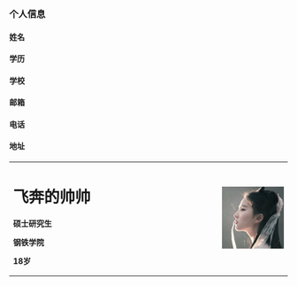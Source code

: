 ### 个人信息
#### 姓名
#### 学历
#### 学校
#### 邮箱
#### 电话
#### 地址
<div>
<table border="0">
  <tr>
    <td width="75%">
      <h1>飞奔的帅帅</h1>
      <p><b>硕士研究生<b></p>
      <p><b>钢铁学院<b></p>
      <p><b>18岁<b></p>
    </td>
    <td width="25%">
      <img src="myphoto.jpeg" width="100%"
    </td>
  </tr>
</table>
</div>
